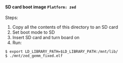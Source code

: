 #### SD card boot image `Platform: zed`

Steps:
1. Copy all the contents of this directory to an SD card
2. Set boot mode to SD
3. Insert SD card and turn board on
4. Run:
```
$ export LD_LIBRARY_PATH=$LD_LIBRARY_PATH:/mnt/lib/
$ ./mnt/zed_gemm_fixed.elf
```
